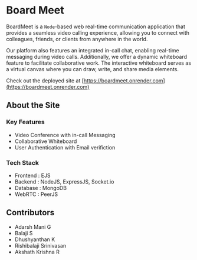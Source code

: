 # Board Meet

BoardMeet is a `Node`-based web real-time communication application that provides a seamless video calling experience, allowing you to connect with colleagues, friends, or clients from anywhere in the world. 

Our platform also features an integrated in-call chat, enabling real-time messaging during video calls. Additionally, we offer a dynamic whiteboard feature to facilitate collaborative work. The interactive whiteboard serves as a virtual canvas where you can draw, write, and share media elements.

Check out the deployed site at [https://boardmeet.onrender.com](https://boardmeet.onrender.com)


## About the Site

### Key Features
- Video Conference with in-call Messaging
- Collaborative Whiteboard
- User Authentication with Email verifiction

### Tech Stack
- Frontend : EJS
- Backend : NodeJS, ExpressJS, Socket.io
- Database : MongoDB
- WebRTC : PeerJS

## Contributors

- Adarsh Mani G
- Balaji S
- Dhushyanthan K
- Rishibalaji Srinivasan
- Akshath Krishna R
